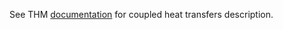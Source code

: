 See THM [documentation](https://mooseframework.inl.gov/syntax/CoupledHeatTransfers/index.html) for coupled heat transfers description.
